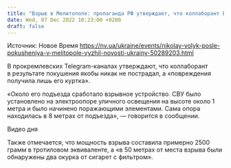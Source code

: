 ```yaml
---
title: "Взрыв в Мелитополе: пропаганда РФ утверждает, что коллаборант Волык выжил"
date: Wed, 07 Dec 2022 10:23:00 +0200
draft: false
---
```

Источник: Новое Время https://nv.ua/ukraine/events/nikolay-volyk-posle-pokusheniya-v-melitopole-vyzhil-novosti-ukrainy-50289203.html


 В прокремлевских Telegram-каналах утверждают, что коллаборант в результате покушения якобы никак не пострадал, а «повреждения получила лишь его куртка».

«Около его подъезда сработало взрывное устройство. СВУ было установлено на электроопоре уличного освещения на высоте около 1 метра и было начинено поражающими элементами. Сама опора находилась в 8 метрах от подъезда», — говорится в сообщении.

 Видео дня   

Также отмечается, что мощность взрыва составила примерно 2500 грамм в тротиловом эквиваленте, а «в 50 метрах от места взрыва были обнаружены два окурка от сигарет с фильтром».
